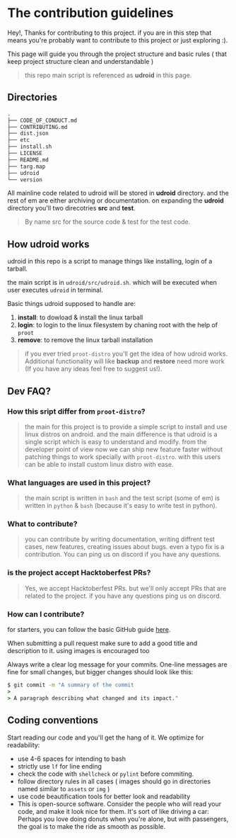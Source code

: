 # The contribution guidelines

Hey!, Thanks for contributing to this project. if you are in this step that means you're probably want to contribute to this project or just exploring :).

This page will guide you through the project structure and basic rules ( that keep project structure clean and understandable )

> this repo main script is referenced as **udroid** in this page.

## Directories

```cmd
.
├── CODE_OF_CONDUCT.md
├── CONTRIBUTING.md
├── dist.json
├── etc
├── install.sh
├── LICENSE
├── README.md
├── targ.map
├── udroid
└── version
```

All mainline code related to udroid will be stored in **udroid** directory. and the rest of em are either archiving or documentation. on expanding the **udroid** directory you'll two direcotries **src** and **test**.

> By name src for the source code & test for the test code.

## How udroid works

udroid in this repo is a script to manage things like installing, login of a tarball.

the main script is in `udroid/src/udroid.sh`. which will be executed when user executes `udroid` in terminal.

Basic things udroid supposed to handle are:

1. **install**: to dowload & install the linux tarball
2. **login**: to login to the linux filesystem by chaning root with the help of `proot`
3. **remove**: to remove the linux tarball installation

> if you ever tried `proot-distro` you'll get the idea of how udroid works.
> Additional functionality will like **backup** and **restore** need more work (If you have any ideas feel free to suggest us!).

## Dev FAQ?

### How this sript differ from `proot-distro`?

> the main for this project is to provide a simple script to install and use linux distros on android. and the main difference is that udroid is a single script which is easy to understand and modify. from the developer point of view now we can ship new feature faster without patching things to work specially with `proot-distro`. with this users can be able to install custom linux distro with ease.

### What languages are used in this project?

> the main script is written in `bash` and the test script (some of em) is written in `python` & `bash` (because it's easy to write test in python).

### What to contribute?

> you can contribute by writing documentation, writing diffrent test cases, new features, creating issues about bugs. even a typo fix is a contribution. You can ping us on discord if you have any questions.

### is the project accept Hacktoberfest PRs?

> Yes, we accept Hacktoberfest PRs. but we'll only accept PRs that are related to the project. if you have any questions ping us on discord.

### How can I contribute?

for starters, you can follow the basic GitHub guide [here](https://docs.github.com/en/get-started/quickstart/hello-world).

When submitting a pull request make sure to add a good title and description to it. using images is encouraged too

Always write a clear log message for your commits. One-line messages are fine for small changes, but bigger changes should look like this:

```cmd
$ git commit -m "A summary of the commit
> 
> A paragraph describing what changed and its impact."
```

## Coding conventions

Start reading our code and you'll get the hang of it. We optimize for readability:

- use 4-6 spaces for intending to bash
- strictly use `lf` for line ending
- check the code with `shellcheck` or `pylint` before commiting.
- follow directory rules in all cases ( images should go in directories named similar to `assets` or `img` )
- use code beautification tools for better look and readability
- This is open-source software. Consider the people who will read your code, and make it look nice for them. It's sort of like driving a car: Perhaps you love doing donuts when you're alone, but with passengers, the goal is to make the ride as smooth as possible.
